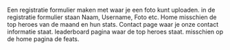 Een registratie formulier maken met waar je een foto kunt uploaden.
in de registratie formulier staan Naam, Username, Foto etc.
Home misschien de top heroes van de maand en hun stats.
Contact page waar je onze contact informatie staat.
leaderboard pagina waar de top heroes staat.
misschien op de home pagina de feats.
